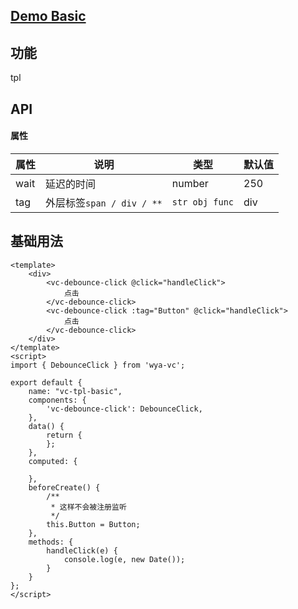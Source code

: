 ## [Demo Basic](https://wya-team.github.io/wya-vc/dist/web/debounce-click/basic.html)
## 功能
tpl

## API

#### 属性

属性 | 说明 | 类型 | 默认值
---|---|---|---
wait | 延迟的时间 | number | 250
tag | 外层标签`span / div / **` | `str obj func` | div


## 基础用法

```vue
<template>
	<div>
		<vc-debounce-click @click="handleClick">
			点击
		</vc-debounce-click>
		<vc-debounce-click :tag="Button" @click="handleClick">
			点击
		</vc-debounce-click>
	</div>
</template>
<script>
import { DebounceClick } from 'wya-vc';

export default {
	name: "vc-tpl-basic",
	components: {
		'vc-debounce-click': DebounceClick,
	},
	data() {
		return {
		};
	},
	computed: {
		
	},
	beforeCreate() {
		/**
		 * 这样不会被注册监听
		 */
		this.Button = Button;
	},
	methods: {
		handleClick(e) {
			console.log(e, new Date());
		}
	}
};
</script>

```